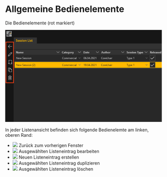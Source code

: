 # Allgemeine Bedienelemente


Die Bedienelemente (rot markiert)

![Placeholder](img/Bedienelemente.PNG)

In jeder Listenansicht befinden sich folgende Bedienelemte am linken, oberen Rand:
<ul>
<li><div><img src="../img/be_arrow.png" /> Zurück zum vorherigen Fenster</div> </li>
<li><div><img src="../img/be_pencil.png"/> Ausgewählten Listeneintrag bearbeiten</div></li>
<li><div><img src="../img/be_new.png"/> Neuen Listeneintrag erstellen</div></li>
<li><div><img src="../img/be_duplicate.png"/> Ausgewählten Listeneintrag duplizieren</div></li>
<li><div><img src="../img/be_delete.png"/> Ausgewählten Listeneintrag löschen</div></li>
<ul>



